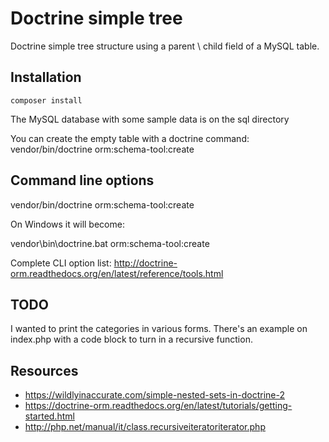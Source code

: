 Doctrine simple tree
=========================

Doctrine simple tree structure using a parent \ child field of a MySQL table.

Installation
-------------------------

	composer install

The MySQL database with some sample data is on the sql directory

You can create the empty table with a doctrine command:
	vendor/bin/doctrine orm:schema-tool:create

Command line options
-------------------------

vendor/bin/doctrine orm:schema-tool:create

On Windows it will become:

vendor\bin\doctrine.bat orm:schema-tool:create

Complete CLI option list: http://doctrine-orm.readthedocs.org/en/latest/reference/tools.html

TODO
-------------------------

I wanted to print the categories in various forms. There's an example on index.php with a code block to turn in a recursive function.

Resources
-------------------------

- https://wildlyinaccurate.com/simple-nested-sets-in-doctrine-2
- https://doctrine-orm.readthedocs.org/en/latest/tutorials/getting-started.html
- http://php.net/manual/it/class.recursiveiteratoriterator.php

